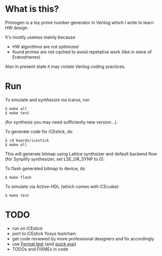 # What is this?

Primogen is a toy prime number generator in Verilog which I write to
learn HW design.

It's mostly useless mainly because
* HW algorithms are not optimized
* found primes are not cached to avoid repetative work (like in
sieve of Eratosthenes)

Also in present state it may violate Verilog coding practices.

# Run

To simulate and synthesize via Icarus, run
```
$ make all
$ make test
```
(for synthesis you may need sufficiently new version...).

To generate code for iCEstick, do
```
$ cd boards/icestick
$ make all
```
This will generate bitmap using Lattice synthsizer and
default backend flow (for Synplify synthesizer, set
LSE\_OR\_SYNP to 0).

To flash generated bitmap to device, do
```
$ make flash
```

To simulate via Active-HDL (which comes with iCEcube):
```
$ make test
```

# TODO

* run on iCEstick
* port to iCEstick Yosys toolchain
* get code reviewed by more professional designers and fix accordingly
* use [Fermat test](https://en.wikipedia.org/wiki/Fermat_primality_test) (and [quick exp](https://en.wikipedia.org/wiki/Modular_exponentiation))
* TODOs and FIXMEs in code

